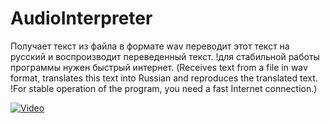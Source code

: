 # AudioInterpreter
Получает текст из файла в формате wav переводит этот текст на русский и воспроизводит переведенный текст. !для стабильной работы программы нужен быстрый интернет. (Receives text from a file in wav format, translates this text into Russian and reproduces the translated text. !For stable operation of the program, you need a fast Internet connection.)

[![Video](https://img.youtube.com/vi/VrWy1dFnB3k&ab/maxresdefault.jpg)](https://www.youtube.com/watch?v=VrWy1dFnB3k&ab_channel=VictorKrupeichenko)


